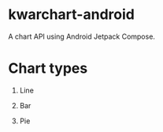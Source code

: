 # kwarchart-android

A chart API using Android Jetpack Compose.


# Chart types
1. Line


2. Bar


3. Pie